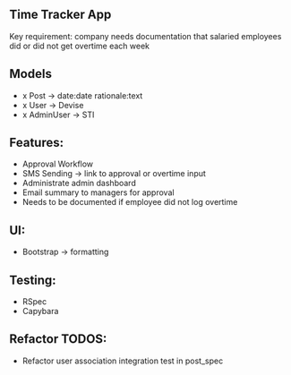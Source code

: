 ## Time Tracker App

Key requirement: company needs documentation that salaried employees did or did not get overtime each week

## Models
- x Post -> date:date rationale:text
- x User -> Devise
- x AdminUser -> STI

## Features:
- Approval Workflow
-	SMS Sending -> link to approval or overtime input
-	Administrate admin dashboard
-	Email summary to managers for approval
-	Needs to be documented if employee did not log overtime

## UI:
- Bootstrap -> formatting

## Testing:
- RSpec
- Capybara

## Refactor TODOS:
- Refactor user association integration test in post_spec
